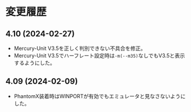 # 変更履歴

## 4.10 (2024-02-27)

* Mercury-Unit V3.5を正しく判別できない不具合を修正。
* Mercury-Unit V3.5でハーフレート設定時は`-m(--m35)`なしでもV3.5と表示するようにした。


## 4.09 (2024-02-09)

* PhantomX装着時はWINPORTが有効でもエミュレータと見なさないようにした。
